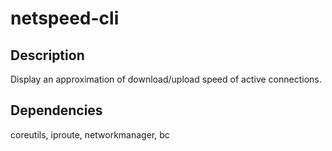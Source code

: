 # netspeed-cli

## Description
Display an approximation of download/upload speed of active connections.

## Dependencies
coreutils, iproute, networkmanager, bc
